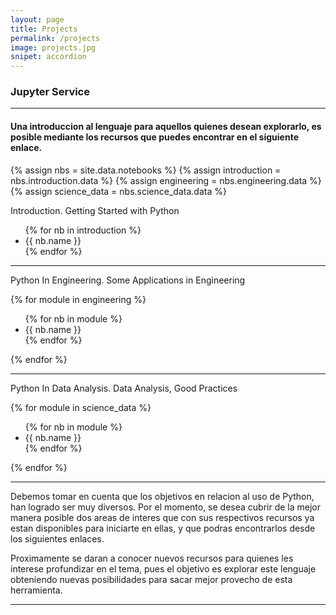 ```yaml
---
layout: page
title: Projects
permalink: /projects
image: projects.jpg
snipet: accordion
---
```


### Jupyter Service

***

<h4>Una introduccion al lenguaje para aquellos quienes desean explorarlo, 
    es posible mediante los recursos que puedes encontrar en el siguiente enlace.
</h4>
{% assign nbs = site.data.notebooks %}
{% assign introduction = nbs.introduction.data %}
{% assign engineering = nbs.engineering.data %}
{% assign science_data = nbs.science_data.data %}
<p>Introduction. Getting Started with Python</p>
<div id="Introduction" class="accordion accordion-flush initial-gradient">
    <ul>
    {% for nb in introduction %}    
    <li class="mainbutton ontouch" onclick="window.location='{{nb.url}}';">{{ nb.name }}</li>
    {% endfor %}
    </ul>    
</div>

***

<p>Python In Engineering. Some Applications in Engineering</p>
{% for module in engineering %}  
<div id="Module-1-{{ forloop.index }}" class="accordion accordion-flush initial-gradient">  
<ul>
    {% for nb in module %}
    <li class="mainbutton ontouch" onclick="window.location='{{nb.url}}';">{{ nb.name }}</li>
    {% endfor %}
</ul>    
</div>

{% endfor %}

***

<p>Python In Data Analysis. Data Analysis, Good Practices</p>
{% for module in science_data %}  
<div id="Module-2-{{ forloop.index }}" class="accordion accordion-flush initial-gradient">  
<ul>
{% for nb in module %}
<li class="mainbutton ontouch" onclick="window.location='{{nb.url}}';">{{ nb.name }}</li>
{% endfor %}
</ul>    
</div>
{% endfor %}

***

<p>
    Debemos tomar en cuenta que los objetivos en relacion al uso de Python,
    han logrado ser muy diversos. Por el momento, se desea cubrir de la mejor manera posible
    dos areas de interes que con sus respectivos recursos ya estan disponibles para iniciarte 
    en ellas, y que podras encontrarlos desde los siguientes enlaces.
</p>    
<p>
    Proximamente se daran a conocer nuevos recursos para quienes les interese 
    profundizar en el tema, pues el objetivo es explorar este lenguaje obteniendo nuevas 
    posibilidades para sacar mejor provecho de esta herramienta.
</p>

***
